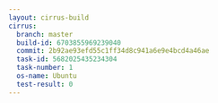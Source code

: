 ```yaml
---
layout: cirrus-build
cirrus:
  branch: master
  build-id: 6703855969239040
  commit: 2b92ae93efd55c1ff34d8c941a6e9e4bcd4a46ae
  task-id: 5682025435234304
  task-number: 1
  os-name: Ubuntu
  test-result: 0
---
```

